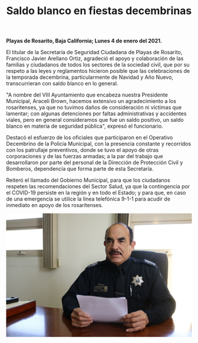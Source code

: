 ﻿---
layout: blog
title: "Saldo blanco en fiestas decembrinas"
Date: 2021-01-04
categories: rosarito
permalink: /:categories/:title:output_ext
image: /img/cnr/2020-01-04-saldo-blanco-en-fiestas-decembrinas.jpeg
alt: "Saldo blanco en fiestas decembrinas"
autor:
---


**Playas de Rosarito, Baja California; Lunes 4 de enero del 2021.** 


 El titular de la Secretaría de Seguridad Ciudadana de Playas de Rosarito, Francisco Javier Arellano Ortiz, agradeció el apoyo y colaboración de las familias y ciudadanos de todos los sectores de la sociedad civil, que por su respeto a las leyes y reglamentos hicieron posible que las celebraciones de la temporada decembrina, particularmente de Navidad y Año Nuevo, transcurrieran con saldo blanco en lo general.


"A nombre del VIII Ayuntamiento que encabeza nuestra Presidente Municipal, Araceli Brown, hacemos extensivo un agradecimiento a los rosaritenses, ya que no tuvimos daños de consideración ni víctimas que lamentar; con algunas detenciones por faltas administrativas y accidentes viales, pero en general consideramos que fue un saldo positivo, un saldo blanco en materia de seguridad pública", expresó el funcionario.


Destacó el esfuerzo de los oficiales que participaron en el Operativo Decembrino de la Policía Municipal, con la presencia constante y recorridos con los patrullaje preventivos, donde se tuvo el apoyo de otras corporaciones y de las fuerzas armadas; a la par del trabajo que desarrollaron por parte del personal de la Dirección de Protección Civil y Bomberos, dependencia que forma parte de esta Secretaría.


Reiteró el llamado del Gobierno Municipal, para que los ciudadanos respeten las recomendaciones del Sector Salud, ya que la contingencia por el COVID-19 persiste en la región y en todo el Estado; y para que, en caso de una emergencia se utilice la línea telefónica 9-1-1 para acudir de inmediato en apoyo de los rosaritenses.

<div id="carouselExampleSlidesOnly" class="carousel slide" data-ride="carousel">
  <div class="carousel-inner">
    <div class="carousel-item active">
       <img class="d-block w-100" src="/img/cnr/2020-01-04-saldo-blanco-en-fiestas-decembrinas.jpeg" loading="lazy"  alt="Saldo blanco en fiestas decembrinas">
    </div>
  </div>
</div>